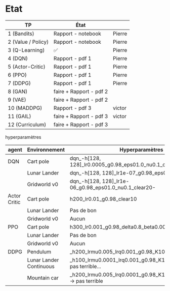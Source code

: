 # Etat

| TP                 | État                    |        |
| ------------------ | ----------------------- | ------ |
| 1 (Bandits)        | Rapport - notebook      | Pierre |
| 2 (Value / Policy) | Rapport - notebook      | Pierre |
| 3 (Q-Learning)     | :white_check_mark:      | Pierre |
| 4 (DQN)            | Rapport - pdf 1         | Pierre |
| 5 (Actor-Critic)   | Rapport - pdf 1         | Pierre |
| 6 (PPO)            | Rapport - pdf 1         | Pierre |
| 7 (DDPG)           | Rapport - pdf 1         | Pierre |
| 8 (GAN)            | faire + Rapport - pdf 2 |        |
| 9 (VAE)            | faire + Rapport - pdf 2 |        |
| 10 (MADDPG)        | Rapport - pdf 3         | victor |
| 11 (GAIL)          | faire + Rapport - pdf 3 | victor |
| 12 (Curriculum)    | faire + Rapport - pdf 3 |        |



hyperparamètres

| agent        | Environnement           | Hyperparamètres                                                      | Courbes |
| ------------ | ----------------------- | -------------------------------------------------------------------- | ------- |
| DQN          | Cart pole               | dqn\_-h[128, 128]\_lr0.0005_g0.98_eps01.0_nu0.1_clear20              |         |
|              | Lunar Lander            | dqn\_-h[128, 128]\_lr1e-07_g0.98_eps01.0_nu0.1_clear20               |         |
|              | Gridworld v0            | dqn\_-h[128, 128]\_lr1e-06_g0.98_eps01.0_nu0.1_clear20-              |         |
| Actor Critic | Cart pole               | h200_lr0.01_g0.98_clear10                                            |         |
|              | Lunar Lander            | Pas de bon                                                           |         |
|              | Gridworld v0            | Aucun                                                                |         |
| PPO          | Cart pole               | h300_lr0.001_g0.98_delta0.8_beta0.001                                |         |
|              | Lunar Lander            | Pas de bon                                                           |         |
|              | Gridworld v0            | Aucun                                                                |         |
| DDPG         | Pendulum                | \_h200_lrmu0.005_lrq0.001_g0.98_K10_rho0.995_mb100                   |         |
|              | Lunar Lander Continuous | \_h100_lrmu0.0001_lrq0.001_g0.98_K10_rho0.9_mb100 -> pas terrible... |         |
|              | Mountain car            | \_h200_lrmu0.005_lrq0.0001_g0.98_K10_rho0.995_mb100 -> pas terrible  |         |
